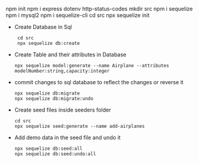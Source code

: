 npm init
npm i express dotenv http-status-codes
mkdir src
npm i sequelize
npm i mysql2
npm i sequelize-cli
cd src
npx sequelize init


- Create Database in Sql
    ```
     cd src
     npx sequelize db:create
    ```

- Create Table and their attributes in Database
    ```
    npx sequelize model:generate --name Airplane --attributes modelNumber:string,capacity:integer
    ```
- commit changes to sql database to reflect the changes or reverse it
    ```
    npx sequelize db:migrate
    npx sequelize db:migrate:undo 
    ```
- Create seed files inside seeders folder
    ```
    cd src
    npx sequelize seed:generate --name add-airplanes
    ```
- Add demo data in the seed file and undo it
    ```
    npx sequelize db:seed:all
    npx sequelize db:seed:undo:all
    ```